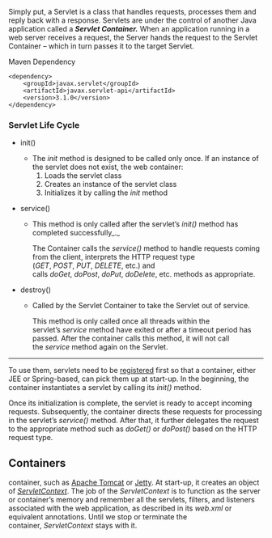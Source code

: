 
Simply put, a Servlet is a class that handles requests, processes them and reply back with a response.
Servlets are under the control of another Java application called a ***Servlet Container.*** When an application running in a web server receives a request, the Server hands the request to the Servlet Container – which in turn passes it to the target Servlet.

Maven Dependency

```
<dependency>
	<groupId>javax.servlet</groupId>
	<artifactId>javax.servlet-api</artifactId>
	<version>3.1.0</version>
</dependency>

```

### Servlet Life Cycle

- init()
    - The *init* method is designed to be called only once. If an instance of the servlet does not exist, the web container:
        1. Loads the servlet class
        2. Creates an instance of the servlet class
        3. Initializes it by calling the *init* method
- service()
    - This method is only called after the servlet’s *init()* method has completed successfully_._
        
        The Container calls the *service()* method to handle requests coming from the client, interprets the HTTP request type (*GET*, *POST*, *PUT*, *DELETE*, etc.) and calls *doGet*, *doPost*, *doPut*, *doDelete*, etc. methods as appropriate.
        
- destroy()
    - Called by the Servlet Container to take the Servlet out of service.
        
        This method is only called once all threads within the servlet’s *service* method have exited or after a timeout period has passed. After the container calls this method, it will not call the *service* method again on the Servlet.
        

---

To use them, servlets need to be [registered](https://www.baeldung.com/register-servlet) first so that a container, either JEE or Spring-based, can pick them up at start-up. In the beginning, the container instantiates a servlet by calling its *init()* method.

Once its initialization is complete, the servlet is ready to accept incoming requests. Subsequently, the container directs these requests for processing in the servlet’s *service()* method. After that, it further delegates the request to the appropriate method such as *doGet()* or *doPost()* based on the HTTP request type.

## Containers

container, such as [Apache Tomcat](https://www.baeldung.com/tomcat) or [Jetty](https://www.baeldung.com/deploy-to-jetty). At start-up, it creates an object of [*ServletContext*](https://www.baeldung.com/context-servlet-initialization-param). The job of the *ServletContext* is to function as the server or container’s memory and remember all the servlets, filters, and listeners associated with the web application, as described in its *web.xml* or equivalent annotations. Until we stop or terminate the container, *ServletContext* stays with it.